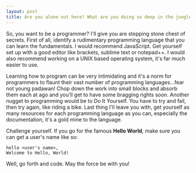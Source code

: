 ```yaml
---
layout: post
title: Are you alone out here? What are you doing so deep in the jungle...
---
```


So, you want to be a programmer? I'll give you are stepping stone chest of secrets. First of all, identify a rudimentary programming language that you can learn the fundamentals. I would recommend JavaScript. Get yourself set up with a good editor like brackets, sublime text or notepad++. I would also recommend working on a UNIX based operating system, it's far much easier to use.

Learning how to program can be very intimidating and it's a norm for programmers to flaunt their vast number of programming languages...fear not young padawan! Chop down the work into small blocks and absorb them each at ago and you'll get to have some bragging rights soon. Another nugget to programming would be to Do It Yourself. You have to try and fail, then try again, like riding a bike. Last thing I'll leave you with, get yourself as many resources for each programming language as you can, especially the documentation, it's a gold mine to the language.

Challenge yourself. If you go for the famous **Hello World**, make sure you can get a user's name like so:

```
hello <user's name>,
Welcome to Hello, World!
```

Well, go forth and code. May the force be with you!